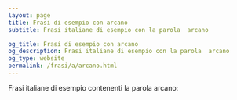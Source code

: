 ```yaml
---
layout: page
title: Frasi di esempio con arcano 
subtitle: Frasi italiane di esempio con la parola  arcano

og_title: Frasi di esempio con arcano 
og_description: Frasi italiane di esempio con la parola  arcano
og_type: website
permalink: /frasi/a/arcano.html
---
```


Frasi italiane di esempio contenenti la parola arcano:


